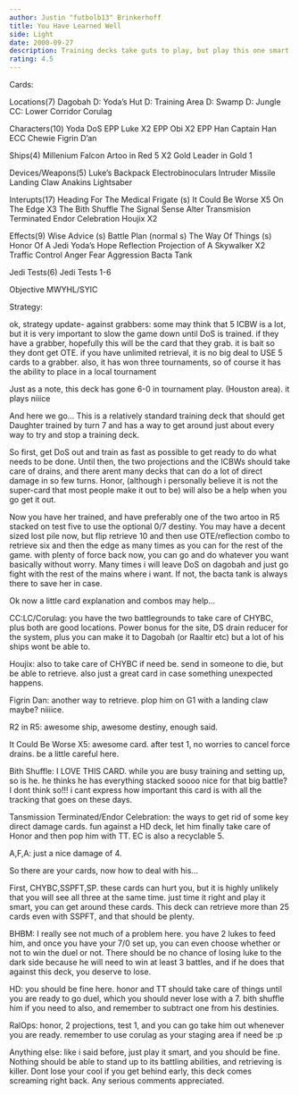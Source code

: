 ```yaml
---
author: Justin "futbolb13" Brinkerhoff
title: You Have Learned Well
side: Light
date: 2000-09-27
description: Training decks take guts to play, but play this one smart, and can you tell me what can actually beat it?
rating: 4.5
---
```

Cards: 

Locations(7)
Dagobah
D: Yoda’s Hut
D: Training Area
D: Swamp
D: Jungle
CC: Lower Corridor
Corulag

Characters(10)
Yoda
DoS
EPP Luke X2
EPP Obi X2
EPP Han
Captain Han
ECC Chewie
Figrin D’an

Ships(4)
Millenium Falcon
Artoo in Red 5 X2
Gold Leader in Gold 1

Devices/Weapons(5)
Luke’s Backpack
Electrobinoculars
Intruder Missile
Landing Claw
Anakins Lightsaber

Interupts(17)
Heading For The Medical Frigate (s)
It Could Be Worse X5
On The Edge X3
The Bith Shuffle
The Signal
Sense
Alter
Transmision Terminated
Endor Celebration
Houjix X2

Effects(9)
Wise Advice (s)
Battle Plan (normal s)
The Way Of Things (s)
Honor Of A Jedi
Yoda’s Hope
Reflection
Projection of A Skywalker X2
Traffic Control
Anger Fear Aggression
Bacta Tank

Jedi Tests(6)
Jedi Tests 1-6

Objective
MWYHL/SYIC 

Strategy: 

ok, strategy update- against grabbers:  some may think that 5 ICBW is a lot, but it is very important to slow the game down until DoS is trained.  if they have a grabber, hopefully this will be the card that they grab.  it is bait so they dont get OTE.  if you have unlimited retrieval, it is no big deal to USE 5 cards to a grabber.  also, it has won three tournaments, so of course it has the ability to place in a local tournament

Just as a note, this deck has gone 6-0 in tournament play. (Houston area).  it plays niiice

And here we go...
This is a relatively standard training deck that should get Daughter trained by turn 7 and has a way to get around just about every way to try and stop a training deck.

So first, get DoS out and train as fast as possible to get ready to do what needs to be done. Until then, the two projections and the ICBWs should take care of drains, and there arent many decks that can do a lot of direct damage in so few turns.	Honor, (although i personally believe it is not the super-card that most people make it out to be) will also be a help when you go get it out.

Now you have her trained, and have preferably one of the two artoo in R5 stacked on test five to use the optional 0/7 destiny.	You may have a decent sized lost pile now, but flip retrieve 10 and then use OTE/reflection combo to retrieve six and then the edge as many times as you can for the rest of the game.	with plenty of force back now, you can go and do whatever you want basically without worry.  Many times i will leave DoS on dagobah and just go fight with the rest of the mains where i want.	If not, the bacta tank is always there to save her in case.

Ok now a little card explanation and combos may help...

CC:LC/Corulag: you have the two battlegrounds to take care of CHYBC, plus both are good locations.  Power bonus for the site, DS drain reducer for the system, plus you can make it to Dagobah (or Raaltir etc) but a lot of his ships wont be able to.

Houjix: also to take care of CHYBC if need be.	send in someone to die, but be able to retrieve.  also just a great card in case something unexpected happens.

Figrin Dan: another way to retrieve.  plop him on G1 with a landing claw maybe?  niiiice.

R2 in R5: awesome ship, awesome destiny, enough said.

It Could Be Worse X5: awesome card.  after test 1, no worries to cancel force drains.  be a little careful here.

Bith Shuffle:  I LOVE THIS CARD.  while you are busy training and setting up, so is he.  he thinks he has everything stacked soooo nice for that big battle?  I dont think so!!!  i cant express how important this card is with all the tracking that goes on these days.

Tansmission Terminated/Endor Celebration: the ways to get rid of some key direct damage cards.	fun against a HD deck, let him finally take care of Honor and then pop him with TT.  EC is also a recyclable 5.

A,F,A: just a nice damage of 4.

So there are your cards, now how to deal with his...

First, CHYBC,SSPFT,SP.	these cards can hurt you, but it is highly unlikely that you will see all three at the same time.  just time it right and play it smart, you can get around these cards.  This deck can retrieve more than 25 cards even with SSPFT, and that should be plenty.

BHBM: I really see not much of a problem here.	you have 2 lukes to feed him, and once you have your 7/0 set up, you can even choose whether or not to win the duel or not.  There should be no chance of losing luke to the dark side because he will need to win at least 3 battles, and if he does that against this deck, you deserve to lose.

HD: you should be fine here.  honor and TT should take care of things until you are ready to go duel, which you should never lose with a 7.  bith shuffle him if you need to also, and remember to subtract one from his destinies.

RalOps: honor, 2 projections, test 1, and you can go take him out whenever you are ready.  remember to use corulag as your staging area if need be :p

Anything else:	like i said before, just play it smart, and you should be fine.  Nothing should be able to stand up to its battling abilities, and retrieving is killer.  Dont lose your cool if you get behind early, this deck comes screaming right back.  Any serious comments appreciated.    